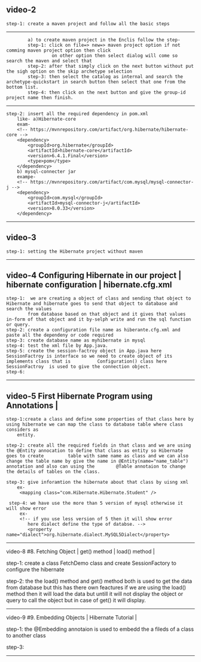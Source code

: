 
video-2
-----------
	step-1: create a maven project and follow all the basic steps
---------------------------------------------------------------------------------------------
			a) to create maven project in the Enclis follow the step-
			step-1: click on file=> new=> maven project option if not comming maven project option then click
					 on other option then select dialog will come so search the maven and select that 
			step-2: after that simply click on the next button without put the sigh option on the skip archetype selection
			step-3: then select the catalog as internal and search the archetype-quickstart in search button then select that one from the bottom list.
			step-4: then click on the next button and give the group-id project name then finish.
-----------------------------------------------------------------------------------------------------------------------------
	step-2: insert all the required dependency in pom.xml 
		like- a)Hibernate-core 
		exam- 
		<!-- https://mvnrepository.com/artifact/org.hibernate/hibernate-core -->
		<dependency>
		    <groupId>org.hibernate</groupId>
		    <artifactId>hibernate-core</artifactId>
		    <version>6.4.1.Final</version>
		    <type>pom</type>
		</dependency>
		b) mysql-connecter jar
		exampe-
		<!-- https://mvnrepository.com/artifact/com.mysql/mysql-connector-j -->
		<dependency>
		    <groupId>com.mysql</groupId>
		    <artifactId>mysql-connector-j</artifactId>
		    <version>8.0.33</version>
		</dependency>

--------------------------------------------------------------------------
video-3
-------
	step-1: setting the Hibernate project without maven
---------------------------------------------------------------------------
video-4 Configuring Hibernate in our project | hibernate configuration | hibernate.cfg.xml
--------
	step-1:  we are creating a object of class and sending that object to Hibernate and hibernate goes to send that object to database and search the values 
			from database based on that object and it gives that values in-form of that object and it by-selph write and run the sql function or query.
	step-2: create a configuration file name as hiberante.cfg.xml and paste all the dependeny or code required
	step-3: create database name as myhibernate in mysql
	step-4: test the xml file by App.java.
	step-5: create the session-factroy object in App.java here SessionFactroy is interface so we need to create object of its implements class that is  		Configuration() class here SessionFactroy  is used to give the connection object.
	step-6: 
	
	
	
--------------------------------------------------------------------------------------
video-5 First Hibernate Program using Annotations |
------
	step-1:create a class and define some properties of that class here by using hibernate we can map the class to database table where class considers as 
		entity.
	
	step-2: create all the required fields in that class and we are using the @Entity annocation to define that class as entity so Hibernate goes to create 		table with same name as class and we can also change the table name by give the name in @Entity(name="name_table") annotation and also can using the 		@Table annotaion to change the details of tables on the class.
	
	step-3: give inforamtion the hibernate about that class by uisng xml 
		ex- 
		 <mapping class="com.Hibernate.Hibernate.Student" />
		 
	 step-4: we have use the more than 5 version of mysql otherwise it will show error
		 ex-
		 <!-- if you use less version of 5 then it will show error
	        here dialect define the type of databse. -->
	        <property name="dialect">org.hibernate.dialect.MySQL5Dialect</property>

-------------------------------------------------------------------------
video-8 #8. Fetching Object | get() method | load() method | 

step-1: create a class FetchDemo class and create SessionFactory to configure the hibernate

step-2: the the load() method and get() method both is used to get the data from database but this 
		has there own feactures 
		if we are using the load() method then it will load the data but untill it will not display the 
		object or query to call the object
		but in case of get() it will display.


-----------------------------------------------------------------------------
video-9 #9. Embedding Objects | Hibernate Tutorial |


step-1: the @Embedding annotaion is used to embedd the a fileds of a class to another class 

step-3: 

-------------------------------------------------------------------------------










	
		
	
	